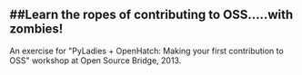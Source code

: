 ##Learn the ropes of contributing to OSS…..with zombies!
------------------------------------------

An exercise for "PyLadies + OpenHatch: Making your first contribution to OSS" workshop at Open Source Bridge, 2013.

